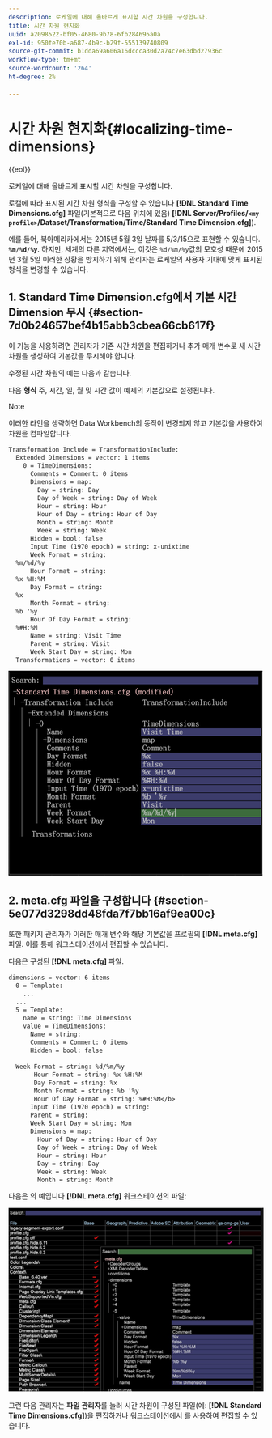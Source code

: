 ```yaml
---
description: 로케일에 대해 올바르게 표시할 시간 차원을 구성합니다.
title: 시간 차원 현지화
uuid: a2098522-bf05-4680-9b78-6fb284695a0a
exl-id: 950fe70b-a687-4b9c-b29f-555139740809
source-git-commit: b1dda69a606a16dccca30d2a74c7e63dbd27936c
workflow-type: tm+mt
source-wordcount: '264'
ht-degree: 2%

---
```


# 시간 차원 현지화{#localizing-time-dimensions}

{{eol}}

로케일에 대해 올바르게 표시할 시간 차원을 구성합니다.

로캘에 따라 표시된 시간 차원 형식을 구성할 수 있습니다 **[!DNL Standard Time Dimensions.cfg]** 파일(기본적으로 다음 위치에 있음) **[!DNL Server/Profiles/`<my profile>`/Dataset/Transformation/Time/Standard Time Dimension.cfg]**).

예를 들어, 북아메리카에서는 2015년 5월 3일 날짜를 5/3/15으로 표현할 수 있습니다. **`%m/%d/%y`**. 하지만, 세계의 다른 지역에서는, 이것은 `%d/%m/%y`값의 모호성 때문에 2015년 3월 5일 이러한 상황을 방지하기 위해 관리자는 로케일의 사용자 기대에 맞게 표시된 형식을 변경할 수 있습니다.

## 1. Standard Time Dimension.cfg에서 기본 시간 Dimension 무시 {#section-7d0b24657bef4b15abb3cbea66cb617f}

이 기능을 사용하려면 관리자가 기존 시간 차원을 편집하거나 추가 매개 변수로 새 시간 차원을 생성하여 기본값을 무시해야 합니다.

수정된 시간 차원의 예는 다음과 같습니다.

다음 **형식** 주, 시간, 일, 월 및 시간 값이 예제의 기본값으로 설정됩니다.

>[!NOTE]
>
>이러한 라인을 생략하면 Data Workbench의 동작이 변경되지 않고 기본값을 사용하여 차원을 컴파일합니다.

```
Transformation Include = TransformationInclude:  
  Extended Dimensions = vector: 1 items 
    0 = TimeDimensions:  
      Comments = Comment: 0 items 
      Dimensions = map:  
        Day = string: Day 
        Day of Week = string: Day of Week 
        Hour = string: Hour 
        Hour of Day = string: Hour of Day 
        Month = string: Month 
        Week = string: Week 
      Hidden = bool: false 
      Input Time (1970 epoch) = string: x-unixtime 
      Week Format = string:  
  %m/%d/%y
      Hour Format = string:  
  %x %H:%M 
      Day Format = string:  
  %x
      Month Format = string:  
  %b '%y
      Hour Of Day Format = string:  
  %#H:%M
      Name = string: Visit Time 
      Parent = string: Visit 
      Week Start Day = string: Mon 
  Transformations = vector: 0 items
```

![](assets/6_4_time_format.png)

## 2. meta.cfg 파일을 구성합니다 {#section-5e077d3298dd48fda7f7bb16af9ea00c}

또한 패키지 관리자가 이러한 매개 변수와 해당 기본값을 프로필의 **[!DNL meta.cfg]** 파일. 이를 통해 워크스테이션에서 편집할 수 있습니다.

다음은 구성된 **[!DNL meta.cfg]** 파일.

```
dimensions = vector: 6 items 
  0 = Template: 
    ...
  ...
  5 = Template: 
    name = string: Time Dimensions 
    value = TimeDimensions: 
      Name = string:  
      Comments = Comment: 0 items 
      Hidden = bool: false 
       
  Week Format = string: %d/%m/%y 
       Hour Format = string: %x %H:%M 
       Day Format = string: %x 
       Month Format = string: %b '%y 
       Hour Of Day Format = string: %#H:%M</b> 
      Input Time (1970 epoch) = string:  
      Parent = string:  
      Week Start Day = string: Mon 
      Dimensions = map: 
        Hour of Day = string: Hour of Day 
        Day of Week = string: Day of Week 
        Hour = string: Hour 
        Day = string: Day 
        Week = string: Week 
        Month = string: Month
```

다음은 의 예입니다 **[!DNL meta.cfg]** 워크스테이션의 파일:

![](assets/dwb_time_format.png)

그런 다음 관리자는 **파일 관리자**&#x200B;를 눌러 시간 차원이 구성된 파일(예: **[!DNL Standard Time Dimensions.cfg]**)을 편집하거나 워크스테이션에서 를 사용하여 편집할 수 있습니다.
